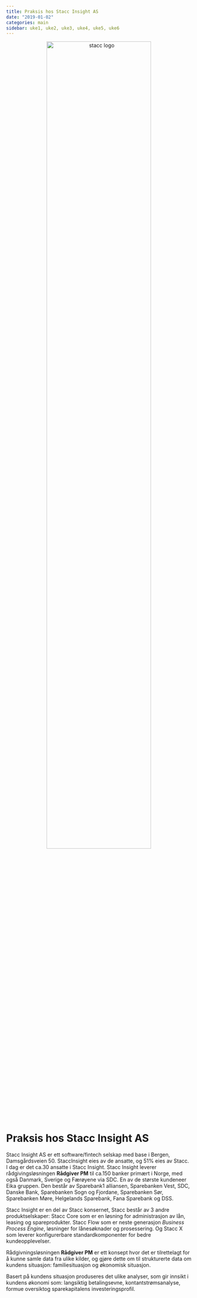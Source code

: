 ```yaml
---
title: Praksis hos Stacc Insight AS
date: "2019-01-02"
categories: main
sidebar: uke1, uke2, uke3, uke4, uke5, uke6
---
```


<BlogPosts />

<p align="center">
<img :src="$withBase('/images/stacc_logo_payoff_bright-bg_big.png')" alt="stacc logo" width="75%">
</p>

# Praksis hos Stacc Insight AS

Stacc Insight AS er ett software/fintech selskap med base i Bergen, Damsgårdsveien 50. StaccInsight eies av de ansatte, og 51% eies av Stacc. I dag er det ca.30 ansatte i Stacc Insight. Stacc Insight leverer rådgivingsløsningen **Rådgiver PM** til ca.150 banker primært i Norge, med også Danmark, Sverige og Færøyene via SDC. En av de største kundeneer Eika gruppen. Den består av Sparebank1 alliansen, Sparebanken Vest, SDC, Danske Bank, Sparebanken Sogn og Fjordane, Sparebanken Sør, Sparebanken Møre, Helgelands Sparebank, Fana Sparebank og DSS.

Stacc Insight er en del av Stacc konsernet, Stacc består av 3 andre produktselskaper: Stacc Core som er en løsning for administrasjon av lån, leasing og spareprodukter. Stacc Flow som er neste generasjon _Business Process Engine_, løsninger for lånesøknader og prosessering. Og Stacc X som leverer konfigurerbare standardkomponenter for bedre kundeopplevelser.

Rådgivningsløsningen **Rådgiver PM** er ett konsept hvor det er tilrettelagt for å kunne samle data fra ulike kilder, og gjøre dette om til strukturerte data om kundens situasjon: familiesituasjon og økonomisk situasjon.

Basert på kundens situasjon produseres det ulike analyser, som gir innsikt i kundens økonomi som: langsiktig betalingsevne, kontantstrømsanalyse, formue oversiktog sparekapitalens investeringsprofil.
